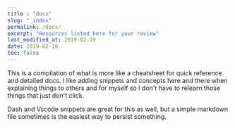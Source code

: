 ```yaml
---
title : "docs"
slug: "_index"
permalink: /docs/
excerpt: "Resources listed here for your review"
last_modified_at: 2019-02-19
date: 2019-02-19
toc: false
---
```


This is a compilation of what is more like a cheatsheet for quick reference and detailed docs.
I like adding snippets and concepts here and there when explaining things to others and for myself so I don't have to relearn those things that just don't click.

Dash and Vscode snippets are great for this as well, but a simple markdown file sometimes is the easiest way to persist something.
